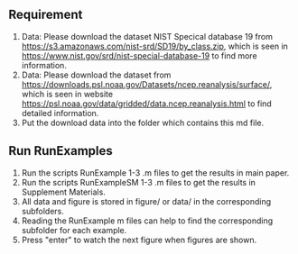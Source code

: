 ## Requirement
1. Data: Please download the dataset NIST Specical database 19 from https://s3.amazonaws.com/nist-srd/SD19/by_class.zip, which is seen in https://www.nist.gov/srd/nist-special-database-19 to find more information.
2. Data: Please download the dataset from https://downloads.psl.noaa.gov/Datasets/ncep.reanalysis/surface/, which is seen in website https://psl.noaa.gov/data/gridded/data.ncep.reanalysis.html to find detailed information.
3. Put the download data into the folder which contains this md file.

## Run RunExamples
1. Run the scripts RunExample 1-3 .m files to get the results in main paper.
2. Run the scripts RunExampleSM 1-3 .m files to get the results in Supplement Materials.
3. All data and figure is stored in figure/ or data/ in the corresponding subfolders. 
4. Reading the RunExample m files can help to find the corresponding subfolder for each example.
5. Press "enter" to watch the next figure when figures are shown.

